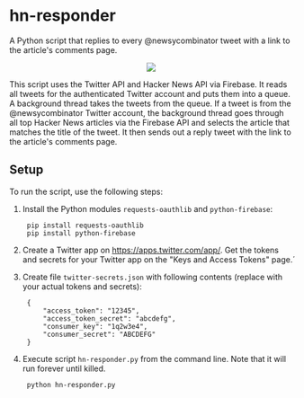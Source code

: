 # hn-responder

A Python script that replies to every @newsycombinator tweet with a link to the article's comments page.

<p align="center">
<img src="https://cloud.githubusercontent.com/assets/344615/24843872/9b5feaea-1d5b-11e7-8310-5bbbfc384f69.png">
</p>

This script uses the Twitter API and Hacker News API via Firebase. It reads all tweets for the authenticated Twitter account and puts them into a queue. A background thread takes the tweets from the queue. If a tweet is from the @newsycombinator Twitter account, the background thread goes through all top Hacker News articles via the Firebase API and selects the article that matches the title of the tweet. It then sends out a reply tweet with the link to the article's comments page.

## Setup

To run the script, use the following steps:

1. Install the Python modules `requests-oauthlib` and `python-firebase`:

        pip install requests-oauthlib
        pip install python-firebase

1. Create a Twitter app on https://apps.twitter.com/app/.  Get the tokens and secrets for your Twitter app on the "Keys and Access Tokens" page.́
1. Create file `twitter-secrets.json` with following contents (replace with your actual tokens and secrets):

        {
            "access_token": "12345",
            "access_token_secret": "abcdefg",
            "consumer_key": "1q2w3e4",
            "consumer_secret": "ABCDEFG"
        }
1. Execute script `hn-responder.py` from the command line. Note that it will run forever until killed.

        python hn-responder.py
